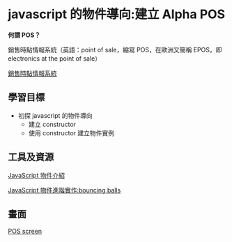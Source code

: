 # javascript 的物件導向:建立 Alpha POS

**何謂 POS？**

銷售時點情報系統（英語：point of sale，縮寫 POS，在歐洲又簡稱 EPOS，即 electronics at the point of sale）

[銷售時點情報系統](https://zh.wikipedia.org/wiki/%E9%8A%B7%E5%94%AE%E6%99%82%E9%BB%9E%E6%83%85%E5%A0%B1%E7%B3%BB%E7%B5%B1)

## 學習目標

- 初探 javascript 的物件導向
  - 建立 constructor
  - 使用 constructor 建立物件實例

## 工具及資源

[JavaScript 物件介紹](https://developer.mozilla.org/zh-TW/docs/Learn/JavaScript/Objects)

[JavaScript 物件進階實作:bouncing balls](https://developer.mozilla.org/en-US/docs/Learn/JavaScript/Objects/Object_building_practice)

## 畫面

[POS screen]()
